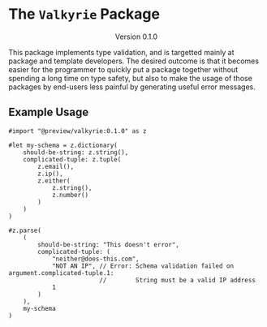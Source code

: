 # The `Valkyrie` Package
<div align="center">Version 0.1.0</div>

This package implements type validation, and is targetted mainly at package and template developers. The desired outcome is that it becomes easier for the programmer to quickly put a package together without spending a long time on type safety, but also to make the usage of those packages by end-users less painful by generating useful error messages.

## Example Usage
```typ
#import "@preview/valkyrie:0.1.0" as z

#let my-schema = z.dictionary(
    should-be-string: z.string(),
    complicated-tuple: z.tuple(
        z.email(),
        z.ip(),
        z.either(
            z.string(),
            z.number()
        )
    )
)

#z.parse(
    (
        should-be-string: "This doesn't error",
        complicated-tuple: (
            "neither@does-this.com",
            "NOT AN IP", // Error: Schema validation failed on argument.complicated-tuple.1: 
                         //        String must be a valid IP address
            1 
        )
    ),
    my-schema
)
```